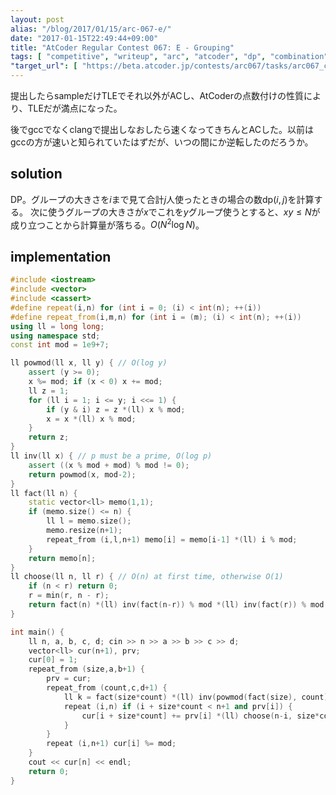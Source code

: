 ```yaml
---
layout: post
alias: "/blog/2017/01/15/arc-067-e/"
date: "2017-01-15T22:49:44+09:00"
title: "AtCoder Regular Contest 067: E - Grouping"
tags: [ "competitive", "writeup", "arc", "atcoder", "dp", "combination" ]
"target_url": [ "https://beta.atcoder.jp/contests/arc067/tasks/arc067_c" ]
---
```


提出したらsampleだけTLEでそれ以外がACし、AtCoderの点数付けの性質により、TLEだが満点になった。

後でgccでなくclangで提出しなおしたら速くなってきちんとACした。以前はgccの方が速いと知られていたはずだが、いつの間にか逆転したのだろうか。

## solution

DP。グループの大きさを$i$まで見て合計$j$人使ったときの場合の数$\mathrm{dp}(i,j)$を計算する。
次に使うグループの大きさが$x$でこれを$y$グループ使うとすると、$xy \le N$が成り立つことから計算量が落ちる。$O(N^2\log N)$。

## implementation

``` c++
#include <iostream>
#include <vector>
#include <cassert>
#define repeat(i,n) for (int i = 0; (i) < int(n); ++(i))
#define repeat_from(i,m,n) for (int i = (m); (i) < int(n); ++(i))
using ll = long long;
using namespace std;
const int mod = 1e9+7;

ll powmod(ll x, ll y) { // O(log y)
    assert (y >= 0);
    x %= mod; if (x < 0) x += mod;
    ll z = 1;
    for (ll i = 1; i <= y; i <<= 1) {
        if (y & i) z = z *(ll) x % mod;
        x = x *(ll) x % mod;
    }
    return z;
}
ll inv(ll x) { // p must be a prime, O(log p)
    assert ((x % mod + mod) % mod != 0);
    return powmod(x, mod-2);
}
ll fact(ll n) {
    static vector<ll> memo(1,1);
    if (memo.size() <= n) {
        ll l = memo.size();
        memo.resize(n+1);
        repeat_from (i,l,n+1) memo[i] = memo[i-1] *(ll) i % mod;
    }
    return memo[n];
}
ll choose(ll n, ll r) { // O(n) at first time, otherwise O(1)
    if (n < r) return 0;
    r = min(r, n - r);
    return fact(n) *(ll) inv(fact(n-r)) % mod *(ll) inv(fact(r)) % mod;
}

int main() {
    ll n, a, b, c, d; cin >> n >> a >> b >> c >> d;
    vector<ll> cur(n+1), prv;
    cur[0] = 1;
    repeat_from (size,a,b+1) {
        prv = cur;
        repeat_from (count,c,d+1) {
            ll k = fact(size*count) *(ll) inv(powmod(fact(size), count)) % mod * inv(fact(count)) % mod;
            repeat (i,n) if (i + size*count < n+1 and prv[i]) {
                cur[i + size*count] += prv[i] *(ll) choose(n-i, size*count) % mod * k % mod;
            }
        }
        repeat (i,n+1) cur[i] %= mod;
    }
    cout << cur[n] << endl;
    return 0;
}
```
